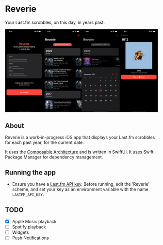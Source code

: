 # Reverie

Your Last.fm scrobbles, on this day, in years past.

![Reverie Screenshots](.github/reverie_screens.png)

## About

Reverie is a work-in-progress iOS app that displays your Last.fm scrobbles for each past year, for the current date.

It uses the [Composable Architecture](https://github.com/pointfreeco/swift-composable-architecture) and is written in SwiftUI. It uses Swift Package Manager for dependency management.

## Running the app

- Ensure you have a [Last.fm API key](https://www.last.fm/api/account/create). Before running, edit the 'Reverie' scheme, and set your key as an environment variable with the name `LASTFM_API_KEY`.

## TODO
- [x] Apple Music playback
- [ ] Spotify playback
- [ ] Widgets
- [ ] Push Notifications